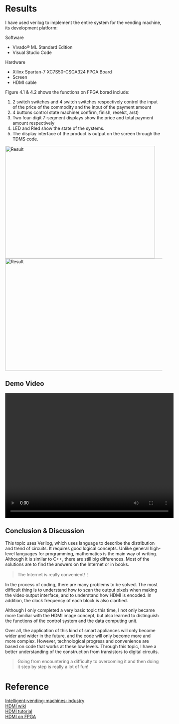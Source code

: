 # Results 

I have used verilog to implement the entire system for the vending machine, its development platform:

Software
- Vivado® ML Standard Edition
- Visual Studio Code<br>

Hardware
- Xilinx Spartan-7 XC7S50-CSGA324 FPGA Board
- Screen
- HDMI cable

Figure 4.1 & 4.2 shows the functions on FPGA borad include:
1. 2 switch switches and 4 switch switches respectively control the input of the price of the commodity and the input of the payment amount
2. 4 buttons control state machine( confirm, finish, reselct, arst)
3. Two four-digit 7-segment displays show the price and total payment amount respectively
4. LED and Rled show the state of the systems.
5. The display interface of the product is output on the screen through the TDMS code.

<!-- ![Result](./_image/result.png) -->
<img src="_images/result2.png" alt="Result" width="480" height="360">
<img src="_images/result1.png" alt="Result" width="700" height="360">

## Demo Video 
<video width="540" height="400" controls>
	<source
		src="_static/demo.webm"
		type="video/webm"
	>
</video>

## Conclusion & Discussion 

This topic uses Verilog, which uses language to describe the distribution and trend of circuits. It requires good logical concepts. Unlike general high-level languages ​​for programming, mathematics is the main way of writing. Although it is similar to C++, there are still big differences. Most of the solutions are to find the answers on the Internet or in books.

> The Internet is really convenient!！

In the process of coding, there are many problems to be solved.
The most difficult thing is to understand how to scan the output pixels when making the video output interface, and to understand how HDMI is encoded. In addition, the clock frequency of each block is also clarified.

Although I only completed a very basic topic this time, I not only became more familiar with the HDMI image concept, but also learned to distinguish the functions of the control system and the data computing unit.

Over all, the application of this kind of smart appliances will only become wider and wider in the future, and the code will only become more and more complex. However, technological progress and convenience are based on code that works at these low levels. Through this topic, I have a better understanding of the construction from transistors to digital circuits. 

>Going from encountering a difficulty to overcoming it and then doing it step by step is really a lot of fun!

# Reference 

[Intelligent-vending-machines-industry](https://www.grandviewresearch.com/industry-analysis/intelligent-vending-machines-industr)<br>
[HDMI wiki](https://en.wikipedia.org/wiki/HDMI)<br>
[HDMI tutorial](https://www.fpga4fun.com/HDMI.html)<br>
[HDMI on FPGA](https://www.youtube.com/watch?v=sMOZxOCfkBU)